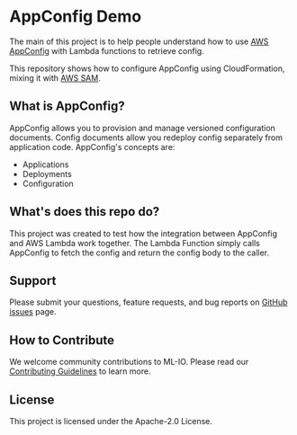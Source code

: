 # AppConfig Demo

The main of this project is to help people understand how to use [AWS AppConfig](https://aws.amazon.com/systems-manager/features/#AWS_AppConfig) 
with Lambda functions to retrieve config.

This repository shows how to configure AppConfig using CloudFormation, mixing it with [AWS SAM](https://aws.amazon.com/serverless/sam/).


## What is AppConfig?
AppConfig allows you to provision and manage versioned configuration documents. Config documents allow you redeploy config separately from application code. AppConfig's concepts are:
  - Applications
  - Deployments
  - Configuration


## What's does this repo do?

This project was created to test how the integration between AppConfig and AWS Lambda work together. The Lambda Function simply calls AppConfig to fetch the config and return the config body to the caller.


## Support
Please submit your questions, feature requests, and bug reports on [GitHub issues](https://github.com/sthulb/appconfig-demo/issues) page.


## How to Contribute
We welcome community contributions to ML-IO. Please read our [Contributing Guidelines](CONTRIBUTING.md) to learn more.


## License
This project is licensed under the Apache-2.0 License.